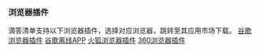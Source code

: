 ### 浏览器插件

滴答清单支持以下浏览器插件，选择对应浏览器，跳转至其应用市场下载。
[谷歌浏览器插件](https://chrome.google.com/webstore/detail/ticktick-todo-task-list/diankknpkndanachmlckaikddgcehkod)
[谷歌离线APP](https://chrome.google.com/webstore/detail/ticktick-todo-task-list/eempgbpnkjnacmilmobpbhbfpdjdcpgd)
[火狐浏览器插件](https://addons.mozilla.org/zh-CN/firefox/addon/滴答清单/)
[360浏览器插件](https://ext.chrome.360.cn/webstore/detail/pcffanffeepmkkpfcedmkdnndeielmoj)

